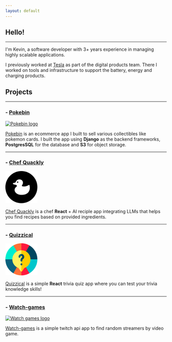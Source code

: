 ```yaml
---
layout: default
---
```

<base target="_blank">

## Hello!

***

I'm Kevin, a software developer with 3+ years experience in managing highly scalable applications. 

I previously worked at [Tesla](https://www.tesla.com/) as part of the digital products team. There I worked on tools and infrastructure to support the battery, energy and charging products.


## Projects

***


### - [Pokebin](https://pokebin.app/)

[![Pokebin logo](https://i.imgur.com/XkR0x8d.png)](https://pokebin.app/)

[Pokebin](https://pokebin.app/) is an ecommerce app I built to sell various collectibles like pokemon cards.
I built the app using **Django** as the backend frameworks, **PostgresSQL** for the database and **S3** for object storage.

***

### - [Chef Quackly](https://chef-quackly.onrender.com/)

<a href="https://chef-quackly.onrender.com/">
  <img src="./assets/images/rubber-duck.png" alt="Chef Quackly logo" width="100" height="100">
</a>

[Chef Quackly](https://chef-quackly.onrender.com/) is a chef **React** + AI reciple app integrating LLMs that helps you find recipes based on provided ingredients.

***

### - [Quizzical](https://kevinparas.me/quizzical/)

<a href="https://kevinparas.me/quizzical/">
  <img src="./assets/images/quiz.png" alt="Chef Quackly logo" width="100" height="100">
</a>

[Quizzical](https://kevinparas.me/quizzical/) is a simple **React** trivia quiz app where you can test your trivia knowledge skills!

***


### - [Watch-games](https://kevinsmhevin.github.io/watch-games/)

[![Watch games logo](https://i.imgur.com/RFlYkt9.png)](https://kevinsmhevin.github.io/watch-games/)

[Watch-games](https://kevinsmhevin.github.io/watch-games/) is a simple twitch api app to find random streamers by video game.

